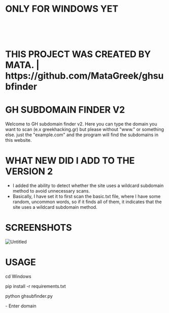 <h1> ONLY FOR WINDOWS YET</h1>
<br>
<br>
<br>
<h1>THIS PROJECT WAS CREATED BY MATA. | https://github.com/MataGreek/ghsubfinder</h1>
<h1>GH SUBDOMAIN FINDER V2</h1>

<p>Welcome to GH subdomain finder v2. Here you can type the domain you want to scan (e.x greekhacking.gr) but please without "www." or something else.
  just the "example.com" and the program will find the subdomains in this website.</p>
  
 # WHAT NEW DID I ADD TO THE VERSION 2
 - I added the ability to detect whether the site uses a wildcard subdomain method to avoid unnecessary scans.
 - Basically, I have set it to first scan the basic.txt file, where I have some random, uncommon words, so if it finds all of them, it indicates that the site uses a wildcard subdomain method.
  
<h1>SCREENSHOTS</h1>


![Untitled](https://user-images.githubusercontent.com/89479885/133817892-e7ea8400-7805-43c2-b240-faf7a7ca853a.png)


  
# USAGE

cd Windows
<p>pip install -r requirements.txt</p>
<p>python ghsubfinder.py</p>
<p>- Enter domain</p>
